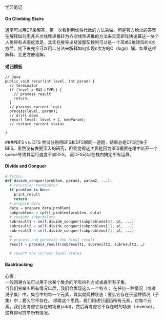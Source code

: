 学习笔记

#### On Climbing Stairs
通常可以用DP来解答，第一次看到用线性代数的方法来做。但是官方给出的答案在解释如何用非齐次线性递推转为齐次线性递推的方法来实现矩阵快速幂这一块个人觉得有点画蛇添足。其实在推导出斐波那契数列可以是一个简单2维矩阵的n次方后，接下来完全可以用二分法来解释如何实现n次方的O（logn）解。如果这样解释，会更方便理解。

#### 递归模板
```
// Java
public void recur(int level, int param) { 
  // terminator 
  if (level > MAX_LEVEL) { 
    // process result 
    return; 
  }
  // process current logic 
  process(level, param); 
  // drill down 
  recur( level: level + 1, newParam); 
  // restore current status 
 
}
```

####BFS vs. DFS
尝试分别用BFS和DFS解同一道题，结果总是DFS远快于BFS。虽然没有做更深入的研究，但我觉得这主要是因为BFS需要在堆中新开一个queue导致其运行速度不如DFS。
而DFS可以在栈内搞定所有运算。

#### Divide and Conquer
```python
# Python
def divide_conquer(problem, param1, param2, ...): 
  # recursion terminator 
  if problem is None: 
	print_result 
	return 
  # prepare data 
  data = prepare_data(problem) 
  subproblems = split_problem(problem, data) 
  # conquer subproblems 
  subresult1 = self.divide_conquer(subproblems[0], p1, ...) 
  subresult2 = self.divide_conquer(subproblems[1], p1, ...) 
  subresult3 = self.divide_conquer(subproblems[2], p1, ...) 
  …
  # process and generate the final result 
  result = process_result(subresult1, subresult2, subresult3, …)
	
  # revert the current level states
```

#### Backtracking
心得：  
一般回溯方法可以用于求某个集合的所有排列方式或者所有子集。  
当我们穷举出所有情况以后，我们会发现这么一个特点：
在任何一种情况（或者说子集）中，集合中的每一个元素，其实就两种状态：要么它存在于这种情况（子集）中；要么它不存在。
顺着这个思路，我们用递归遍历所有元素，对每个元素，我们先考虑它存在的场景(add)，然后再考虑它不存在时的场景（reverse）。这样即可穷举所有情况。